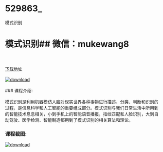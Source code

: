 # 529863_
模式识别
# 模式识别## 微信：mukewang8
<br/></br>[下载地址](http://www.36tz.cn/article/529863 "下载地址")
<br/></br>[![download](http://36tz.cn/muke_img/2020_01_1-27-300x190.png "下载地址")](http://www.36tz.cn/article/529863 "下载地址")
<br/></br>### 课程介绍:<br/></br>模式识别是利用机器模仿人脑对现实世界各种事物进行描述、分类、判断和识别的过程，是信息科学和人工智能的重要组成部分。模式识别与我们日常生活中所用到的智能技术息息相关，小到手机上的智能语音播报，指纹匹配和人脸识别，大到自动驾驶、医学检测、智能制造都用到了模式识别的相关算法和理论。

### 课程截图:
[![download](http://36tz.cn/muke_img/2020_01_11-28.png "下载地址")](http://www.36tz.cn/article/529863 "下载地址")

